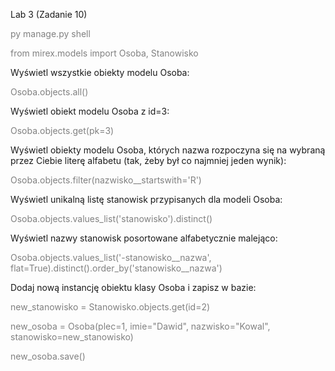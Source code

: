 Lab 3 (Zadanie 10)

<span style="color:gray">py manage.py shell</span>

<span style="color:gray">from mirex.models import Osoba, Stanowisko</span>

Wyświetl wszystkie obiekty modelu Osoba:

<span style="color:gray">Osoba.objects.all()</span>

Wyświetl obiekt modelu Osoba z id=3:

<span style="color:gray">Osoba.objects.get(pk=3)</span>

Wyświetl obiekty modelu Osoba, których nazwa rozpoczyna się na wybraną przez Ciebie literę alfabetu (tak, żeby był co najmniej jeden wynik):

<span style="color:gray">Osoba.objects.filter(nazwisko__startswith='R')</span>

Wyświetl unikalną listę stanowisk przypisanych dla modeli Osoba:

<span style="color:gray">Osoba.objects.values_list('stanowisko').distinct()</span>

Wyświetl nazwy stanowisk posortowane alfabetycznie malejąco:

<span style="color:gray">Osoba.objects.values_list('-stanowisko__nazwa', flat=True).distinct().order_by('stanowisko__nazwa')</span>

Dodaj nową instancję obiektu klasy Osoba i zapisz w bazie:

<span style="color:gray">new_stanowisko = Stanowisko.objects.get(id=2)</span>

<span style="color:gray">new_osoba = Osoba(plec=1, imie="Dawid", nazwisko="Kowal", stanowisko=new_stanowisko)</span>

<span style="color:gray">new_osoba.save()</span>
